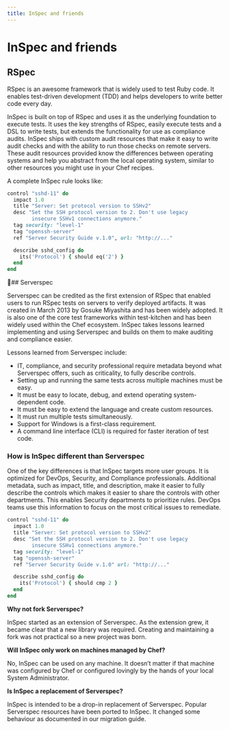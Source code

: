 ```yaml
---
title: InSpec and friends
---
```


# InSpec and friends

## RSpec

RSpec is an awesome framework that is widely used to test Ruby code. It
enables test-driven development (TDD) and helps developers to write
better code every day.

InSpec is built on top of RSpec and uses it as the underlying foundation
to execute tests. It uses the key strengths of RSpec, easily execute
tests and a DSL to write tests, but extends the functionality for use as
compliance audits. InSpec ships with custom audit resources that make it
easy to write audit checks and with the ability to run those checks on
remote servers. These audit resources provided know the differences
between operating systems and help you abstract from the local operating
system, similar to other resources you might use in your Chef recipes.

A complete InSpec rule looks like:

```ruby
control "sshd-11" do
  impact 1.0
  title "Server: Set protocol version to SSHv2"
  desc "Set the SSH protocol version to 2. Don't use legacy
        insecure SSHv1 connections anymore."
  tag security: "level-1"
  tag "openssh-server"
  ref "Server Security Guide v.1.0", url: "http://..."

  describe sshd_config do
    its('Protocol') { should eq('2') }
  end
end
```

## Serverspec

Serverspec can be credited as the first extension of RSpec that enabled
users to run RSpec tests on servers to verify deployed artifacts. It was
created in March 2013 by Gosuke Miyashita and has been widely adopted.
It is also one of the core test frameworks within test-kitchen and has
been widely used within the Chef ecosystem. InSpec takes lessons learned
implementing and using Serverspec and builds on them to make auditing
and compliance easier.

Lessons learned from Serverspec include:

* IT, compliance, and security professional require metadata beyond what Serverspec offers, such as criticality, to fully describe controls.
* Setting up and running the same tests across multiple machines must be easy.
* It must be easy to locate, debug, and extend operating system-dependent code.
* It must be easy to extend the language and create custom resources.
* It must run multiple tests simultaneously.
* Support for Windows is a first-class requirement.
* A command line interface (CLI) is required for faster iteration of test code.

### How is InSpec different than Serverspec

One of the key differences is that InSpec targets more user groups. It
is optimized for DevOps, Security, and Compliance professionals.
Additional metadata, such as impact, title, and description, make it
easier to fully describe the controls which makes it easier to share the
controls with other departments. This enables Security departments to
prioritize rules. DevOps teams use this information to focus on the most
critical issues to remediate.

```ruby
control "sshd-11" do
  impact 1.0
  title "Server: Set protocol version to SSHv2"
  desc "Set the SSH protocol version to 2. Don't use legacy
        insecure SSHv1 connections anymore."
  tag security: "level-1"
  tag "openssh-server"
  ref "Server Security Guide v.1.0" url: "http://..."

  describe sshd_config do
    its('Protocol') { should cmp 2 }
  end
end
```

**Why not fork Serverspec?**

InSpec started as an extension of Serverspec. As the extension grew, it
became clear that a new library was required. Creating and maintaining a
fork was not practical so a new project was born.

**Will InSpec only work on machines managed by Chef?**

No, InSpec can be used on any machine. It doesn’t matter if that machine
was configured by Chef or configured lovingly by the hands of your local
System Administrator.

**Is InSpec a replacement of Serverspec?**

InSpec is intended to be a drop-in replacement of Serverspec. Popular
Serverspec resources have been ported to InSpec. It changed some
behaviour as documented in our migration guide.
